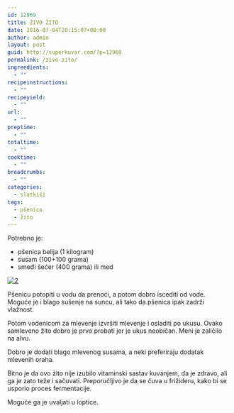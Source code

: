 ```yaml
---
id: 12969
title: ŽIVO ŽITO
date: 2016-07-04T20:15:07+00:00
author: admin
layout: post
guid: http://superkuvar.com/?p=12969
permalink: /zivo-zito/
ingreedients:
  - ""
recipeinstructions:
  - ""
recipeyield:
  - ""
url:
  - ""
preptime:
  - ""
totaltime:
  - ""
cooktime:
  - ""
breadcrumbs:
  - ""
categories:
  - slatkiši
tags:
  - pšenica
  - žito
---
```

Potrebno je:  
* pšenica belija (1 kilogram)  
* susam (100+100 grama)  
* smeđi šećer (400 grama) ili med

[<img class="alignnone size-medium wp-image-12970" src="/wp-content/uploads/2016/06/2-300x169.jpg" alt="2" width="300" height="169" srcset="/wp-content/uploads/2016/06/2-300x169.jpg 300w, /wp-content/uploads/2016/06/2-768x431.jpg 768w, /wp-content/uploads/2016/06/2-1024x575.jpg 1024w" sizes="(max-width: 300px) 100vw, 300px" />](/wp-content/uploads/2016/06/2-300x169.jpg)

Pšenicu potopiti u vodu da prenoći, a potom dobro iscediti od vode. Moguće je i blago sušenje na suncu, ali tako da pšenica ipak zadrži vlažnost.

Potom vodenicom za mlevenje izvršiti mlevenje i osladiti po ukusu. Ovako samleveno žito dobro je prvo probati jer je ukus neobičan. Meni je zaličilo na alvu.

Dobro je dodati blago mlevenog susama, a neki preferiraju dodatak mlevenih oraha.

Bitno je da ovo žito nije izubilo vitaminski sastav kuvanjem, da je zdravo, ali ga je zato teže i sačuvati. Preporučljivo je da se čuva u frižideru, kako bi se usporio proces fermentacije.

Moguće ga je uvaljati u loptice.